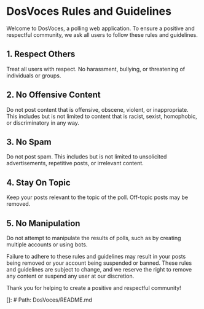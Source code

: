 # DosVoces Rules and Guidelines

Welcome to DosVoces, a polling web application. To ensure a positive and respectful community, we ask all users to follow these rules and guidelines.

## 1. Respect Others

Treat all users with respect. No harassment, bullying, or threatening of individuals or groups.

## 2. No Offensive Content

Do not post content that is offensive, obscene, violent, or inappropriate. This includes but is not limited to content that is racist, sexist, homophobic, or discriminatory in any way.

## 3. No Spam

Do not post spam. This includes but is not limited to unsolicited advertisements, repetitive posts, or irrelevant content.

## 4. Stay On Topic

Keep your posts relevant to the topic of the poll. Off-topic posts may be removed.

## 5. No Manipulation

Do not attempt to manipulate the results of polls, such as by creating multiple accounts or using bots.

Failure to adhere to these rules and guidelines may result in your posts being removed or your account being suspended or banned. These rules and guidelines are subject to change, and we reserve the right to remove any content or suspend any user at our discretion.

Thank you for helping to create a positive and respectful community!

[]: # Path: DosVoces/README.md
